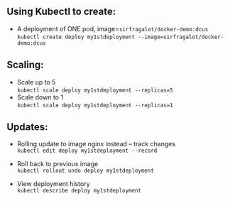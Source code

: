 ## Using Kubectl to create:
- A deployment of ONE pod, image=`sirfragalot/docker-demo:dcus`\
`kubectl create deploy my1stdeployment --image=sirfragalot/docker-demo:dcus`

## Scaling:
- Scale up to 5\
`kubectl scale deploy my1stdeployment --replicas=5`
- Scale down to 1\
`kubectl scale deploy my1stdeployment --replicas=1`

## Updates:
- Rolling update to image nginx instead – track changes\
`kubectl edit deploy my1stdeployment --record`

- Roll back to previous image\
`kubectl rollout undo deploy my1stdeployment`

- View deployment history\
`kubectl describe deploy my1stdeployment`